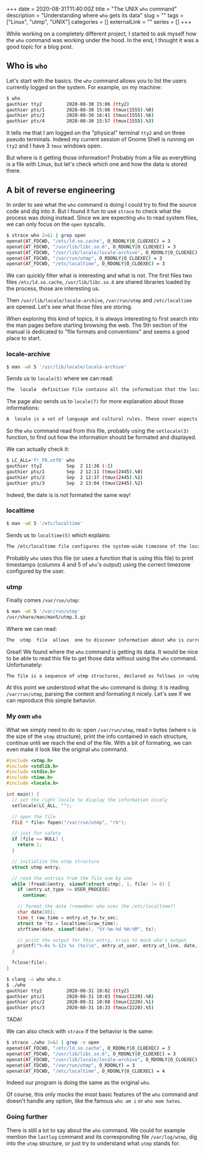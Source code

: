 +++
date = 2020-08-31T11:40:00Z
title = "The UNIX `who` command"
description = "Understanding where `who` gets its data"
slug = ""
tags = ["Linux", "utmp", "UNIX"]
categories = []
externalLink = ""
series = []
+++

While working on a completely different project, I started to ask myself how the `who` command was working under the hood. In the end, I thought it was a good topic for a blog post.

## Who is `who`

Let's start with the basics.  the `who` command allows you to list the users currently logged on the system.
For example, on my machine:

```bash
$ who
gauthier tty2         2020-08-30 15:06 (tty2)
gauthier pts/1        2020-08-30 15:06 (tmux(1555).%0)
gauthier pts/2        2020-08-30 16:41 (tmux(1555).%6)
gauthier pts/4        2020-08-30 15:57 (tmux(1555).%3)
```

It tells me that I am logged on the "physical" terminal `tty2` and on three pseudo terminals. Indeed my current session of Gnome Shell is running on `tty2` and I have 3 `tmux` windows open.

But where is it getting those information? Probably from a file as everything is a file with Linux, but let's check which one and how the data is stored there.

## A bit of reverse engineering

In order to see what the `who` command is doing I could try to find the source code and dig into it. But I found it fun to use `strace` to check what the process was doing instead. Since we are expecting `who` to read system files, we can only focus on the `open` syscalls.

```bash
$ strace who 2>&1 | grep open
openat(AT_FDCWD, "/etc/ld.so.cache", O_RDONLY|O_CLOEXEC) = 3
openat(AT_FDCWD, "/usr/lib/libc.so.6", O_RDONLY|O_CLOEXEC) = 3
openat(AT_FDCWD, "/usr/lib/locale/locale-archive", O_RDONLY|O_CLOEXEC) = 3
openat(AT_FDCWD, "/var/run/utmp", O_RDONLY|O_CLOEXEC) = 3
openat(AT_FDCWD, "/etc/localtime", O_RDONLY|O_CLOEXEC) = 3
```

We can quickly filter what is interesting and what is not. The first files two files `/etc/ld.so.cache`, `/usr/lib/libc.so.6` are shared libraries loaded by the process, those are interesting us.

Then `/usr/lib/locale/locale-archive`, `/var/run/utmp` and `/etc/localtime` are opened. Let's see what those files are storing.

When exploring this kind of topics, it is always interesting to first search into the man pages before starting browsing the web. The 5th section of the manual is dedicated to "file formats and conventions" and seems a good place to start.

### locale-archive

```bash
$ man -wK 5 '/usr/lib/locale/locale-archive'
```

Sends us to `locale(5)` where we can read:

```bash
The  locale  definition file contains all the information that the localedef(1) command needs to convert it into the binary locale data‐base.
```

The page also sends us to `locale(7)` for more explanation about those informations:

```bash
A  locale is a set of language and cultural rules. These cover aspects such as language for messages, different character sets, lexico‐graphic conventions, and so on. A program needs to be able to determine its locale and act accordingly to be portable to different cultures.
```

So the `who` command read from this file, probably using the `setlocale(3)` function, to find out how the information should be formated and displayed.

We can actually check it:

```bash
$ LC_ALL='fr_FR.utf8' who
gauthier tty2         Sep  2 11:38 (:1)
gauthier pts/1        Sep  2 12:11 (tmux(2445).%0)
gauthier pts/2        Sep  2 12:37 (tmux(2445).%1)
gauthier pts/3        Sep  2 13:04 (tmux(2445).%2)
```

Indeed, the date is is not formated the same way!

### localtime

```bash
$ man -wK 5 '/etc/localtime'
```

Sends us to `localtime(5)` which explains:

```bash
The /etc/localtime file configures the system-wide timezone of the local system that is used by applications for presentation to the user.
```

Probably `who` uses this file (or uses a function that is using this file) to print timestamps (columns 4 and 5 of `who`'s output) using the correct timezone configured by the user.

### utmp

Finally comes `/var/run/utmp`:

```bash
$ man -wK 5 '/var/run/utmp'
/usr/share/man/man5/utmp.5.gz
```

Where we can read:

```bash
The  utmp  file  allows  one to discover information about who is currently using the system.  There may be more users currently using the system, because not all programs use utmp logging.
```

Great! We found where the `who` command is getting its data. It would be nice to be able to read this file to get those data without using the `who` command. Unfortunately:

```bash
The file is a sequence of utmp structures, declared as follows in <utmp.h> (note that this is only one of several definitions around; details depend on the version of libc):
```

At this point we understood what the `who` command is doing: it is reading `/var/run/utmp`, parsing the content and formating it nicely. Let's see if we can reproduce this simple behavior.

### My own `who`

What we simply need to do is: open `/var/run/utmp`, read `n` bytes (where `n` is the size of the `utmp` structure), print the info contained in each structure, continue until we reach the end of the file. With a bit of formating, we can even make it look like the original `who` command.

```c
#include <utmp.h>
#include <stdlib.h>
#include <stdio.h>
#include <time.h>
#include <locale.h>

int main() {
  // set the right locale to display the information nicely
  setlocale(LC_ALL, "");

  // open the file
  FILE * file= fopen("/var/run/utmp", "rb");

  // just for safety
  if (file == NULL) {
    return 1;
  }

  // initialize the utmp structure
  struct utmp entry;

  // read the entries from the file one by one
  while (fread(&entry, sizeof(struct utmp), 1, file) != 0) {
    if (entry.ut_type != USER_PROCESS)
      continue;

    // format the date (remember who uses the /etc/localtime?)
    char date[80];
    time_t raw_time = entry.ut_tv.tv_sec;
    struct tm *ts = localtime(&raw_time);
    strftime(date, sizeof(date), "%Y-%m-%d %H:%M", ts);

    // print the output for this entry, tries to mock who's output
    printf("%-8s %-12s %s (%s)\n", entry.ut_user, entry.ut_line, date, entry.ut_host);
  }

  fclose(file);
}
```

```bash
$ clang -o who who.c
$ ./who
gauthier tty2         2020-08-31 10:02 (tty2)
gauthier pts/1        2020-08-31 10:03 (tmux(2220).%0)
gauthier pts/2        2020-08-31 10:08 (tmux(2220).%1)
gauthier pts/3        2020-08-31 10:33 (tmux(2220).%5)
```

TADA!

We can also check with `strace` if the behavior is the same:

```bash
$ strace ./who 2>&1 | grep -e open
openat(AT_FDCWD, "/etc/ld.so.cache", O_RDONLY|O_CLOEXEC) = 3
openat(AT_FDCWD, "/usr/lib/libc.so.6", O_RDONLY|O_CLOEXEC) = 3
openat(AT_FDCWD, "/usr/lib/locale/locale-archive", O_RDONLY|O_CLOEXEC) = 3
openat(AT_FDCWD, "/var/run/utmp", O_RDONLY) = 3
openat(AT_FDCWD, "/etc/localtime", O_RDONLY|O_CLOEXEC) = 4
```

Indeed our program is doing the same as the original `who`.

Of course, this only mocks the most basic features of the `who` command and doesn't handle any option, like the famous `who am i` or `who mom hates`.

### Going further

There is still a lot to say about the `who` command. We could for example mention the `lastlog` command and its corresponding file `/var/log/wtmp`, dig into the `utmp` structure, or just try to understand what `utmp` stands for.
